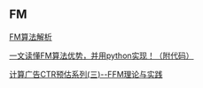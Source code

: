 ## FM

[FM算法解析](https://zhuanlan.zhihu.com/p/37963267)

[一文读懂FM算法优势，并用python实现！（附代码）](https://cloud.tencent.com/developer/article/1031222)

[计算广告CTR预估系列(三)--FFM理论与实践](https://mp.weixin.qq.com/s?__biz=MzU0NDgwNzIwMQ==&mid=2247483685&idx=1&sn=36de5b8814c7a1ca5d5a19315b3f1ed1&chksm=fb77c16bcc00487d937ca5c10a0682feecd8a1bcd4bc9ddbb13f21ccd3b353439c8ee724ff14#rd)
